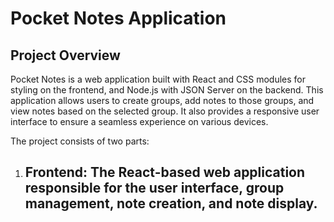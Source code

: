 # Pocket Notes Application

## Project Overview
   Pocket Notes is a web application built with React and CSS modules for styling on the frontend, and Node.js with JSON Server on the backend. This application allows users to create groups, add notes to those groups, and view notes based on the selected group. It also provides a responsive user interface to ensure a seamless experience on various devices.

The project consists of two parts:
1. ## Frontend: The React-based web application responsible for the user interface, group management, note creation, and note display.
